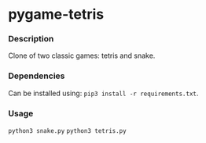 # pygame-tetris
### Description
Clone of two classic games: tetris and snake.
### Dependencies
Can be installed using: `pip3 install -r requirements.txt`.
### Usage
`python3 snake.py`
`python3 tetris.py`
